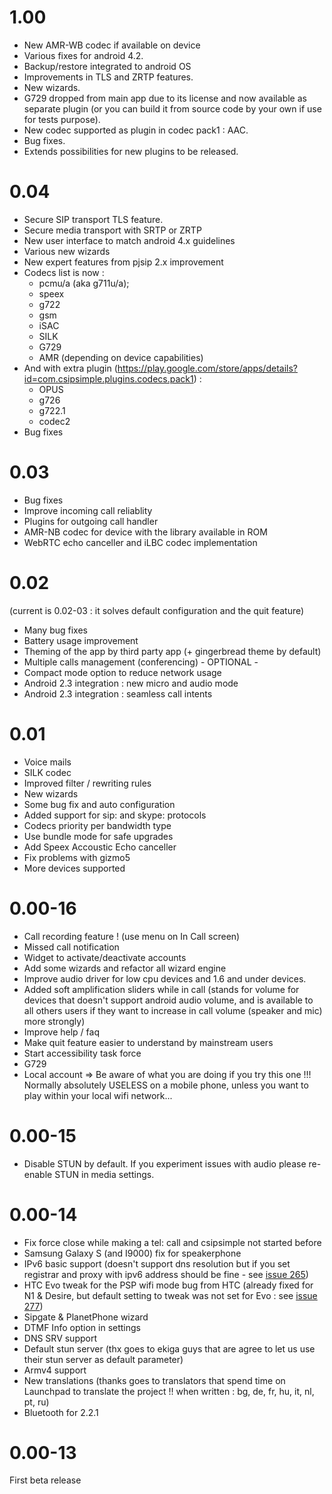 # 1.00 #
  * New AMR-WB codec if available on device
  * Various fixes for android 4.2.
  * Backup/restore integrated to android OS
  * Improvements in TLS and ZRTP features.
  * New wizards.
  * G729 dropped from main app due to its license and now available as separate plugin (or you can build it from source code by your own if use for tests purpose).
  * New codec supported as plugin in codec pack1 : AAC.
  * Bug fixes.
  * Extends possibilities for new plugins to be released.

# 0.04 #
  * Secure SIP transport TLS feature.
  * Secure media transport with SRTP or ZRTP
  * New user interface to match android 4.x guidelines
  * Various new wizards
  * New expert features from pjsip 2.x improvement
  * Codecs list is now :
    * pcmu/a (aka g711u/a);
    * speex
    * g722
    * gsm
    * iSAC
    * SILK
    * G729
    * AMR (depending on device capabilities)
  * And with extra plugin (https://play.google.com/store/apps/details?id=com.csipsimple.plugins.codecs.pack1) :
    * OPUS
    * g726
    * g722.1
    * codec2
  * Bug fixes

# 0.03 #
  * Bug fixes
  * Improve incoming call reliablity
  * Plugins for outgoing call handler
  * AMR-NB codec for device with the library available in ROM
  * WebRTC echo canceller and iLBC codec implementation


# 0.02 #
(current is 0.02-03 : it solves default configuration and the quit feature)
  * Many bug fixes
  * Battery usage improvement
  * Theming of the app by third party app (+ gingerbread theme by default)
  * Multiple calls management (conferencing) - OPTIONAL -
  * Compact mode option to reduce network usage
  * Android 2.3 integration : new micro and audio mode
  * Android 2.3 integration : seamless call intents


# 0.01 #
  * Voice mails
  * SILK codec
  * Improved filter / rewriting rules
  * New wizards
  * Some bug fix and auto configuration
  * Added support for sip: and skype: protocols
  * Codecs priority per bandwidth type
  * Use bundle mode for safe upgrades
  * Add Speex Accoustic Echo canceller
  * Fix problems with gizmo5
  * More devices supported

# 0.00-16 #
  * Call recording feature ! (use menu on In Call screen)
  * Missed call notification
  * Widget to activate/deactivate accounts
  * Add some wizards and refactor all wizard engine
  * Improve audio driver for low cpu devices and 1.6 and under devices.
  * Added soft amplification sliders while in call (stands for volume for devices that doesn't support android audio volume, and is available to all others users if they want to increase in call volume (speaker and mic) more strongly)
  * Improve help / faq
  * Make quit feature easier to understand by mainstream users
  * Start accessibility task force
  * G729
  * Local account => Be aware of what you are doing if you try this one !!! Normally absolutely USELESS on a mobile phone, unless you want to play within your local wifi network...


# 0.00-15 #
  * Disable STUN by default. If you experiment issues with audio please re-enable STUN in media settings.

# 0.00-14 #

  * Fix force close while making a tel: call and csipsimple not started before
  * Samsung Galaxy S (and I9000) fix for speakerphone
  * IPv6 basic support (doesn't support dns resolution but if you set registrar and proxy with ipv6 address should be fine - see [issue 265](https://code.google.com/p/gcm-csipsimple/issues/detail?id=265))
  * HTC Evo tweak for the PSP wifi mode bug from HTC (already fixed for N1 & Desire, but default setting to tweak was not set for Evo : see [issue 277](https://code.google.com/p/gcm-csipsimple/issues/detail?id=277))
  * Sipgate & PlanetPhone wizard
  * DTMF Info option in settings
  * DNS SRV support
  * Default stun server (thx goes to ekiga guys that are agree to let us use their stun server as default parameter)
  * Armv4 support
  * New translations (thanks goes to translators that spend time on Launchpad to translate the project !! when written : bg, de, fr, hu, it, nl, pt, ru)
  * Bluetooth for 2.2.1


# 0.00-13 #

First beta release